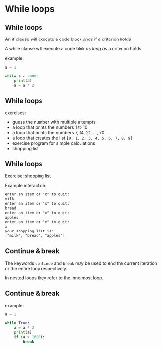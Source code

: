 # While loops

## While loops

An if clause will execute a code block _once_ if a criterion holds

A while clause will execute a code blok _as long as_ a criterion holds

example:

```py
a = 1

while a < 2000:
    print(a)
    a = a * 2
```

## While loops

exercises:

- guess the number with multiple attempts
- a loop that prints the numbers 1 to 10
- a loop that prints the numbers 7, 14, 21, ..., 70
- a loop that creates the list `[0, 1, 2, 3, 4, 5, 6, 7, 8, 9]`
- exercise program for simple calculations
- shopping list

## While loops

Exercise: shopping list

Example interaction:

```txt
enter an item or "x" to quit:
milk
enter an item or "x" to quit:
bread
enter an item or "x" to quit:
apples
enter an item or "x" to quit:
x
your shopping list is:
["milk", "bread", "apples"]
```

## Continue & break

The keywords `continue` and `break` may be used to end the current iteration or the entire loop respectively.

In nested loops they refer to the innermost loop.

## Continue & break

example:

```py
a = 1

while True:
    a = a * 2
    print(a)
    if (a > 1000):
        break
```
